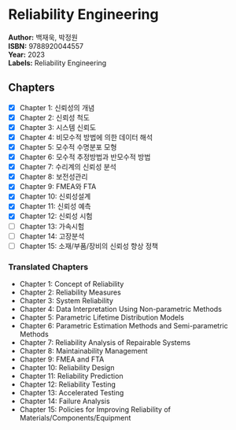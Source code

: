 # Reliability Engineering
**Author:** 백재욱, 박정원 <br/>
**ISBN:** 9788920044557 <br/>
**Year:** 2023 <br/>
**Labels:** Reliability Engineering

## Chapters
- [x] Chapter 1: 신뢰성의 개념
- [x] Chapter 2: 신뢰성 척도
- [x] Chapter 3: 시스템 신뢰도
- [x] Chapter 4: 비모수적 방법에 의한 데이터 해석
- [x] Chapter 5: 모수적 수명분포 모형
- [x] Chapter 6: 모수적 추정방법과 반모수적 방법
- [x] Chapter 7: 수리계의 신뢰성 분석
- [x] Chapter 8: 보전성관리
- [x] Chapter 9: FMEA와 FTA
- [x] Chapter 10: 신뢰성설계
- [x] Chapter 11: 신뢰성 예측
- [x] Chapter 12: 신뢰성 시험
- [ ] Chapter 13: 가속시험
- [ ] Chapter 14: 고장분석
- [ ] Chapter 15: 소재/부품/장비의 신뢰성 향상 정책

### Translated Chapters
- Chapter 1: Concept of Reliability  
- Chapter 2: Reliability Measures  
- Chapter 3: System Reliability  
- Chapter 4: Data Interpretation Using Non-parametric Methods  
- Chapter 5: Parametric Lifetime Distribution Models  
- Chapter 6: Parametric Estimation Methods and Semi-parametric Methods  
- Chapter 7: Reliability Analysis of Repairable Systems  
- Chapter 8: Maintainability Management  
- Chapter 9: FMEA and FTA  
- Chapter 10: Reliability Design  
- Chapter 11: Reliability Prediction  
- Chapter 12: Reliability Testing  
- Chapter 13: Accelerated Testing  
- Chapter 14: Failure Analysis  
- Chapter 15: Policies for Improving Reliability of Materials/Components/Equipment

